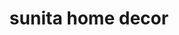---
title: "sunita home decor"
url: /vanasthaslipuram-hyderabad/sunita-home-decor/
shop: furniture
---